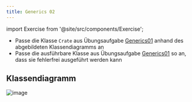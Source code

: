 ```yaml
---
title: Generics 02
---
```


import Exercise from '@site/src/components/Exercise';

- Passe die Klasse `Crate` aus Übungsaufgabe [Generics01](generics01) anhand
  des abgebildeten Klassendiagramms an
- Passe die ausführbare Klasse aus Übungsaufgabe [Generics01](generics01) so
  an, dass sie fehlerfrei ausgeführt werden kann

## Klassendiagramm

![image](https://user-images.githubusercontent.com/47243617/179726509-3a91d29a-b0b9-46b4-a290-ec3fdc2425a2.png)

<Exercise pullRequest="53" branchSuffix="generics/02" />
